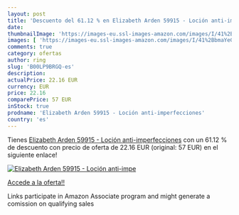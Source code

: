 ```yaml
---
layout: post
title: 'Descuento del 61.12 % en Elizabeth Arden 59915 - Loción anti-impe'
date: 
thumbnailImage: 'https://images-eu.ssl-images-amazon.com/images/I/41%2BbmaYeGKL._SL200_.jpg'
images: [ 'https://images-eu.ssl-images-amazon.com/images/I/41%2BbmaYeGKL._SL200_.jpg' ]
comments: true
category: ofertas
author: ring
slug: 'B00LP9BRGQ-es'
description:
actualPrice: 22.16 EUR
currency: EUR
price: 22.16
comparePrice: 57 EUR
inStock: true
prodname: 'Elizabeth Arden 59915 - Loción anti-imperfecciones'
country: 'es'
---
```


Tienes [Elizabeth Arden 59915 - Loción anti-imperfecciones](https://www.amazon.es/dp/B00LP9BRGQ/?tag=tolees-21) con un 61.12 % de descuento con precio de oferta de 22.16 EUR (original: 57 EUR) en el siguiente enlace!

[![Elizabeth Arden 59915 - Loción anti-impe](https://images-eu.ssl-images-amazon.com/images/I/41%2BbmaYeGKL._SL200_.jpg)](https://www.amazon.es/dp/B00LP9BRGQ/?tag=tolees-21)

[Accede a la oferta!!](https://www.amazon.es/dp/B00LP9BRGQ/?tag=tolees-21)

Links participate in Amazon Associate program and might generate a comission on qualifying sales


